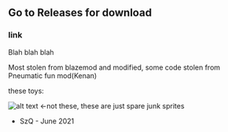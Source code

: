 ## Go to Releases for download
### link

Blah blah blah

Most stolen from blazemod and modified, some code stolen from Pneumatic fun mod(Kenan) 

these toys:

![alt text](https://media.discordapp.net/attachments/696798032875749516/860265839382757426/SzQ_sorted_normal.png)
<-not these, these are just spare junk sprites
- SzQ - June 2021

